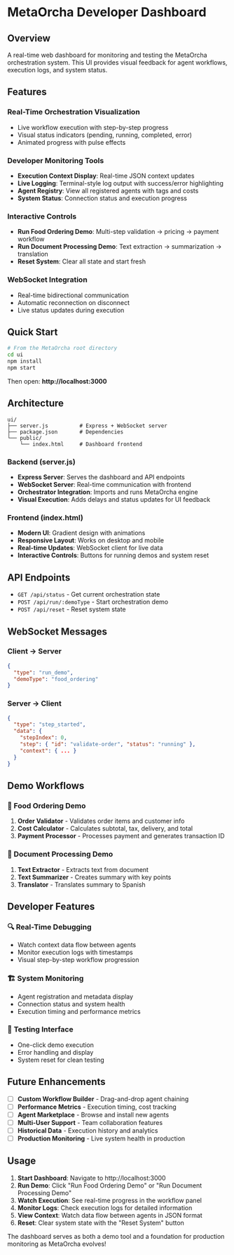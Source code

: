 #  MetaOrcha Developer Dashboard

## Overview

A real-time web dashboard for monitoring and testing the MetaOrcha orchestration system. This UI provides visual feedback for agent workflows, execution logs, and system status.

## Features

###  **Real-Time Orchestration Visualization**
- Live workflow execution with step-by-step progress
- Visual status indicators (pending, running, completed, error)
- Animated progress with pulse effects

###  **Developer Monitoring Tools**
- **Execution Context Display**: Real-time JSON context updates
- **Live Logging**: Terminal-style log output with success/error highlighting
- **Agent Registry**: View all registered agents with tags and costs
- **System Status**: Connection status and execution progress

###  **Interactive Controls**
- **Run Food Ordering Demo**: Multi-step validation → pricing → payment workflow
- **Run Document Processing Demo**: Text extraction → summarization → translation
- **Reset System**: Clear all state and start fresh

###  **WebSocket Integration**
- Real-time bidirectional communication
- Automatic reconnection on disconnect
- Live status updates during execution

## Quick Start

```bash
# From the MetaOrcha root directory
cd ui
npm install
npm start
```

Then open: **http://localhost:3000**

## Architecture

```
ui/
├── server.js          # Express + WebSocket server
├── package.json       # Dependencies
└── public/
    └── index.html     # Dashboard frontend
```

### Backend (server.js)
- **Express Server**: Serves the dashboard and API endpoints
- **WebSocket Server**: Real-time communication with frontend
- **Orchestrator Integration**: Imports and runs MetaOrcha engine
- **Visual Execution**: Adds delays and status updates for UI feedback

### Frontend (index.html)
- **Modern UI**: Gradient design with animations
- **Responsive Layout**: Works on desktop and mobile
- **Real-time Updates**: WebSocket client for live data
- **Interactive Controls**: Buttons for running demos and system reset

## API Endpoints

- `GET /api/status` - Get current orchestration state
- `POST /api/run/:demoType` - Start orchestration demo
- `POST /api/reset` - Reset system state

## WebSocket Messages

### Client → Server
```json
{
  "type": "run_demo",
  "demoType": "food_ordering"
}
```

### Server → Client
```json
{
  "type": "step_started",
  "data": {
    "stepIndex": 0,
    "step": { "id": "validate-order", "status": "running" },
    "context": { ... }
  }
}
```

## Demo Workflows

### 🍕 Food Ordering Demo
1. **Order Validator** - Validates order items and customer info
2. **Cost Calculator** - Calculates subtotal, tax, delivery, and total
3. **Payment Processor** - Processes payment and generates transaction ID

### 📄 Document Processing Demo  
1. **Text Extractor** - Extracts text from document
2. **Text Summarizer** - Creates summary with key points
3. **Translator** - Translates summary to Spanish

## Developer Features

### 🔍 **Real-Time Debugging**
- Watch context data flow between agents
- Monitor execution logs with timestamps
- Visual step-by-step workflow progression

### 🏗️ **System Monitoring**
- Agent registration and metadata display
- Connection status and system health
- Execution timing and performance metrics

### 🎯 **Testing Interface**
- One-click demo execution
- Error handling and display
- System reset for clean testing

## Future Enhancements

- [ ] **Custom Workflow Builder** - Drag-and-drop agent chaining
- [ ] **Performance Metrics** - Execution timing, cost tracking
- [ ] **Agent Marketplace** - Browse and install new agents
- [ ] **Multi-User Support** - Team collaboration features
- [ ] **Historical Data** - Execution history and analytics
- [ ] **Production Monitoring** - Live system health in production

## Usage

1. **Start Dashboard**: Navigate to http://localhost:3000
2. **Run Demo**: Click "Run Food Ordering Demo" or "Run Document Processing Demo"
3. **Watch Execution**: See real-time progress in the workflow panel
4. **Monitor Logs**: Check execution logs for detailed information
5. **View Context**: Watch data flow between agents in JSON format
6. **Reset**: Clear system state with the "Reset System" button

The dashboard serves as both a demo tool and a foundation for production monitoring as MetaOrcha evolves!
